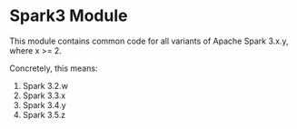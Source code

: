 # Spark3 Module

This module contains common code for all variants of Apache Spark 3.x.y, where x >= 2.

Concretely, this means:

1. Spark 3.2.w
2. Spark 3.3.x
3. Spark 3.4.y
4. Spark 3.5.z
